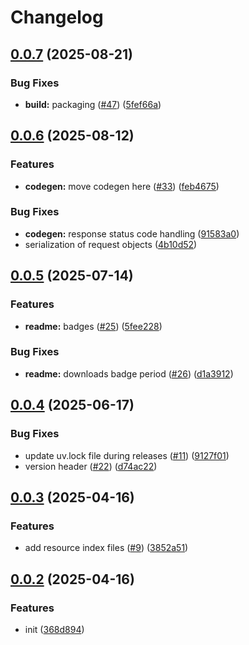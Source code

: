 # Changelog

## [0.0.7](https://github.com/sumup/sumup-py/compare/v0.0.6...v0.0.7) (2025-08-21)


### Bug Fixes

* **build:** packaging ([#47](https://github.com/sumup/sumup-py/issues/47)) ([5fef66a](https://github.com/sumup/sumup-py/commit/5fef66ad1d0d222fde6f7962f4e7d3f0bc612d84))

## [0.0.6](https://github.com/sumup/sumup-py/compare/v0.0.5...v0.0.6) (2025-08-12)


### Features

* **codegen:** move codegen here ([#33](https://github.com/sumup/sumup-py/issues/33)) ([feb4675](https://github.com/sumup/sumup-py/commit/feb46752d9b2b2d0a0ede30210d8a6e60986708c))


### Bug Fixes

* **codegen:** response status code handling ([91583a0](https://github.com/sumup/sumup-py/commit/91583a0cbb7b596a06fff66d1177e75bde1058af))
* serialization of request objects ([4b10d52](https://github.com/sumup/sumup-py/commit/4b10d52d804364a1be73a8e1f4a07938d39e4b9d))

## [0.0.5](https://github.com/sumup/sumup-py/compare/v0.0.4...v0.0.5) (2025-07-14)


### Features

* **readme:** badges ([#25](https://github.com/sumup/sumup-py/issues/25)) ([5fee228](https://github.com/sumup/sumup-py/commit/5fee228f07cc03ace06a8102d522900c3b31301d))


### Bug Fixes

* **readme:** downloads badge period ([#26](https://github.com/sumup/sumup-py/issues/26)) ([d1a3912](https://github.com/sumup/sumup-py/commit/d1a3912034ae7749f6fe4fef1eebe16df33765a5))

## [0.0.4](https://github.com/sumup/sumup-py/compare/v0.0.3...v0.0.4) (2025-06-17)


### Bug Fixes

* update uv.lock file during releases ([#11](https://github.com/sumup/sumup-py/issues/11)) ([9127f01](https://github.com/sumup/sumup-py/commit/9127f01dae3f98e9ae37e39247d7fc6d1d6d91a0))
* version header ([#22](https://github.com/sumup/sumup-py/issues/22)) ([d74ac22](https://github.com/sumup/sumup-py/commit/d74ac223f78bb2c660e2898d558af9584c731483))

## [0.0.3](https://github.com/sumup/sumup-py/compare/v0.0.2...v0.0.3) (2025-04-16)


### Features

* add resource index files ([#9](https://github.com/sumup/sumup-py/issues/9)) ([3852a51](https://github.com/sumup/sumup-py/commit/3852a5160365f4dee5a75b3e0341b85d7a468fb5))

## [0.0.2](https://github.com/sumup/sumup-py/compare/v0.0.1...v0.0.2) (2025-04-16)


### Features

* init ([368d894](https://github.com/sumup/sumup-py/commit/368d894de2b75deefae8f9f0efdaaf212c73683c))
